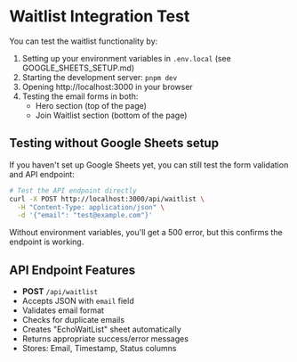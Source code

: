 # Waitlist Integration Test

You can test the waitlist functionality by:

1. Setting up your environment variables in `.env.local` (see GOOGLE_SHEETS_SETUP.md)
2. Starting the development server: `pnpm dev`
3. Opening http://localhost:3000 in your browser
4. Testing the email forms in both:
   - Hero section (top of the page)
   - Join Waitlist section (bottom of the page)

## Testing without Google Sheets setup

If you haven't set up Google Sheets yet, you can still test the form validation and API endpoint:

```bash
# Test the API endpoint directly
curl -X POST http://localhost:3000/api/waitlist \
  -H "Content-Type: application/json" \
  -d '{"email": "test@example.com"}'
```

Without environment variables, you'll get a 500 error, but this confirms the endpoint is working.

## API Endpoint Features

- **POST** `/api/waitlist`
- Accepts JSON with `email` field
- Validates email format
- Checks for duplicate emails
- Creates "EchoWaitList" sheet automatically
- Returns appropriate success/error messages
- Stores: Email, Timestamp, Status columns